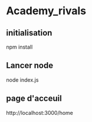 # Academy_rivals

## initialisation ##
npm install

## Lancer node ##
node index.js

## page d'acceuil ##
http://localhost:3000/home